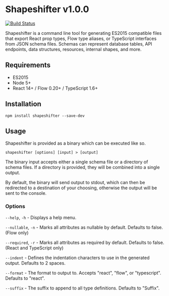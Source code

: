# Shapeshifter v1.0.0
[![Build Status](https://travis-ci.org/milesj/shapeshifter.svg?branch=master)](https://travis-ci.org/milesj/shapeshifter)

Shapeshifter is a command line tool for generating ES2015 compatible
files that export React prop types, Flow type aliases, or TypeScript
interfaces from JSON schema files. Schemas can represent database
tables, API endpoints, data structures, resources, internal shapes,
and more.

## Requirements

* ES2015
* Node 5+
* React 14+ / Flow 0.20+ / TypeScript 1.6+

## Installation

    npm install shapeshifter --save-dev

## Usage

Shapeshifter is provided as a binary which can be executed like so.

    shapeshifter [options] [input] > [output]

The binary input accepts either a single schema file or a directory of
schema files. If a directory is provided, they will be combined into 
a single output.

By default, the binary will send output to stdout, which can then be 
redirected to a destination of your choosing, otherwise the output
will be sent to the console.

### Options

`--help`, `-h` - Displays a help menu.

`--nullable`, `-n` - Marks all attributes as nullable by default.
Defaults to false. (Flow only)

`--required`, `-r` - Marks all attributes as required by default.
Defaults to false. (React and TypeScript only)

`--indent` - Defines the indentation characters to use in the
generated output. Defaults to 2 spaces.

`--format` - The format to output to. Accepts "react", "flow", or
"typescript". Defaults to "react".

`--suffix` - The suffix to append to all type definitions. Defaults
to "Suffix".
